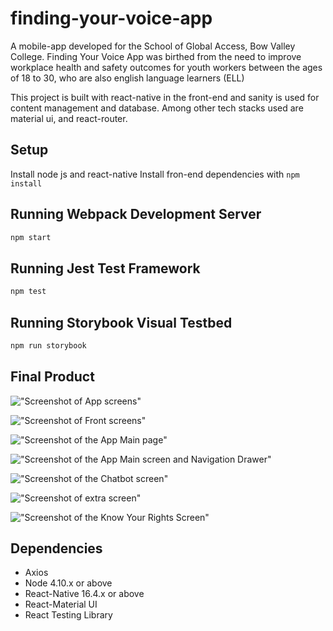 # finding-your-voice-app
A mobile-app developed for the School of Global Access, Bow Valley College. Finding Your Voice App was birthed from the need to improve workplace health and safety outcomes for youth workers between the ages of 18 to 30, who are also english language learners (ELL)


This project is built with react-native in the front-end and sanity is used for content management and database. Among other tech stacks used are material ui, and react-router.

## Setup

Install node js and react-native
Install fron-end dependencies with `npm install`


## Running Webpack Development Server

```sh
npm start
```

## Running Jest Test Framework

```sh
npm test
```

## Running Storybook Visual Testbed

```sh
npm run storybook
```

## Final Product

!["Screenshot of App screens"](https://github.com/lateefazeez/fyv-app/blob/master/assets/images/1605716186241.jpeg?raw=true)

!["Screenshot of Front screens"](https://github.com/lateefazeez/fyv-app/blob/master/assets/images/Extra%20Image%208.png?raw=true)

!["Screenshot of the App Main page"](https://github.com/lateefazeez/fyv-app/blob/master/assets/images/Main%20App%20Image.png?raw=truee)

!["Screenshot of the App Main screen and Navigation Drawer"](https://github.com/lateefazeez/fyv-app/blob/master/assets/images/Extra%20Image%209.png?raw=true)

!["Screenshot of the Chatbot screen"](https://github.com/lateefazeez/fyv-app/blob/master/assets/images/Extra%20Image%204.png?raw=true)

!["Screenshot of extra screen"](https://github.com/lateefazeez/fyv-app/blob/master/assets/images/Extra%20Image%202.png?raw=true)

!["Screenshot of the Know Your Rights Screen"](https://github.com/lateefazeez/fyv-app/blob/master/assets/images/Extra%20Image%201.png?raw=true)


## Dependencies

- Axios
- Node 4.10.x or above
- React-Native 16.4.x or above
- React-Material UI
- React Testing Library



